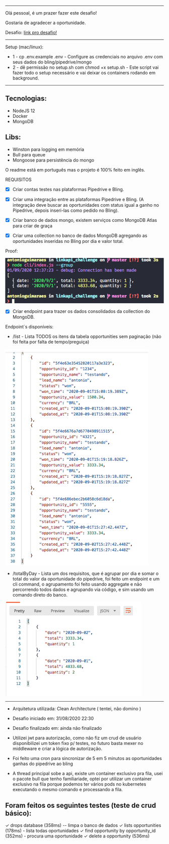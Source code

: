 <hr>

Olá pessoal, é um prazer fazer este desafio! 

Gostaria de agradecer a oportunidade.

Desafio: [link pro desafio!](challenge.md)
<hr>

Setup (mac/linux):
-   1 - cp .env.example .env - Configure as credenciais no arquivo .env com seus dados do bling/pipedrive/mongo
-   2 - dê permissão no setup.sh com chmod +x setup.sh - Este script vai fazer todo o setup necessário e vai deixar os containers rodando em background.

<hr>

## Tecnologias:

-   NodeJS 12
-   Docker
-   MongoDB

## Libs:
-   Winston para logging em memória
-   Bull para queue
-   Mongoose para persistência do mongo

O readme está em português mas o projeto é 100% feito em inglês.

REQUISITOS

- [x] Criar contas testes nas plataformas Pipedrive e Bling.
- [x] Criar uma integração entre as plataformas Pipedrive e Bling. (A integração deve buscar as oportunidades com status igual a ganho no Pipedrive, depois inseri-las como pedido no Bling).

- [x] Criar banco de dados mongo, existem serviços como MongoDB Atlas para criar de graça

- [x] Criar uma collection no banco de dados MongoDB agregando as oportunidades inseridas no Bling por dia e valor total.

Proof: 

![image info](./groupby.png)

- [x] Criar endpoint para trazer os dados consolidados da collection do MongoDB.

Endpoint`s disponíveis:
-   /list - Lista TODOS os itens da tabela opportunities sem paginação (não foi feita por falta de tempo/preguiça)

![image info](./list.png)
-   /totalByDay - Lista um dos requisitos, que é agrupar por dia e somar o total do valor da oportunidade do pipedrive, foi feito um endpoint 
e um cli command, o agrupamento foi feito usando aggregate e não percorrendo todos dados e agrupando via código, e sim usando um comando direto do banco.

![image info](./totalByDay.png)

<hr>

-   Arquitetura utilizada: Clean Architecture ( tentei, não domino )

-   Desafio iniciado em: 31/08/2020 22:30
-   Desafio finalizado em: ainda não finalizado

-    Utilizei jwt para autorização, como não fiz um crud de usuário disponibilizei um token fixo p/ testes, no futuro basta mexer no middleware e criar a lógica de autorização.

-    Foi feito uma cron para sincronizar de 5 em 5 minutos as oportunidades ganhas do pipedrive ao bling
-    A thread principal sobe a api, existe um container exclusivo pra fila, usei o pacote bull que tenho familiariade, optei por utilizar um container exclusivo na fila porque podemos ter vários pods no kubernetes executando o mesmo comando e processando a fila.


## Foram feitos os seguintes testes (teste de crud básico):
✓ drops database (358ms) -- limpa o banco de dados
✓ lists opportunities (178ms) - lista todas oportunidades
✓ find opportunity by opportunity_id (352ms) - procura uma oportunidade 
✓ delete a opportunity (536ms)